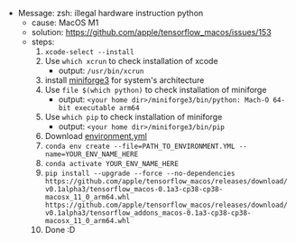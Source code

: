 * Message: zsh: illegal hardware instruction  python
    * cause: MacOS M1
    * solution: https://github.com/apple/tensorflow_macos/issues/153
    * steps:
        1. `xcode-select --install`
        2. Use `which xcrun` to check installation of xcode
            * output: `/usr/bin/xcrun`
        3. install [miniforge3](https://github.com/conda-forge/miniforge#miniforge3) for system's architecture 
        4. Use `file $(which python)` to check installation of miniforge
            * output: `<your home dir>/miniforge3/bin/python: Mach-O 64-bit executable arm64`
        5. Use `which pip` to check installation of miniforge
            * output: `<your home dir>/miniforge3/bin/pip`
        6. Download [environment.yml](https://raw.githubusercontent.com/mwidjaja1/DSOnMacARM/main/environment.yml)
        7. `conda env create --file=PATH_TO_ENVIRONMENT.YML --name=YOUR_ENV_NAME_HERE`
        8. `conda activate YOUR_ENV_NAME_HERE`
        10. `pip install --upgrade --force --no-dependencies https://github.com/apple/tensorflow_macos/releases/download/v0.1alpha3/tensorflow_macos-0.1a3-cp38-cp38-macosx_11_0_arm64.whl https://github.com/apple/tensorflow_macos/releases/download/v0.1alpha3/tensorflow_addons_macos-0.1a3-cp38-cp38-macosx_11_0_arm64.whl`
        11. Done :D
